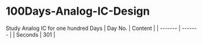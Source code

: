# 100Days-Analog-IC-Design
Study Analog IC for one hundred Days
| Day No. | Content |
| ------- | ------- |
| Seconds | 301     |
